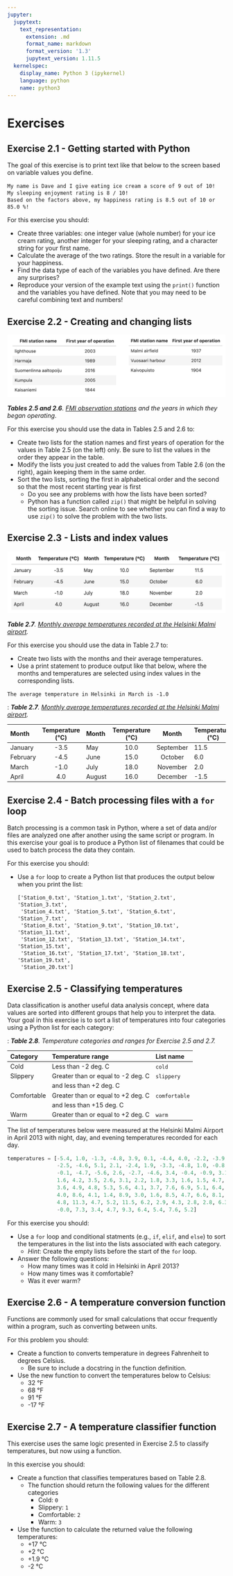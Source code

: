 ```yaml
---
jupyter:
  jupytext:
    text_representation:
      extension: .md
      format_name: markdown
      format_version: '1.3'
      jupytext_version: 1.11.5
  kernelspec:
    display_name: Python 3 (ipykernel)
    language: python
    name: python3
---
```


# Exercises


## Exercise 2.1 - Getting started with Python

The goal of this exercise is to print text like that below to the screen based on variable values you define.

```
My name is Dave and I give eating ice cream a score of 9 out of 10!
My sleeping enjoyment rating is 8 / 10!
Based on the factors above, my happiness rating is 8.5 out of 10 or 85.0 %!
```
For this exercise you should:

- Create three variables: one integer value (whole number) for your ice cream rating, another integer for your sleeping rating, and a character string for your first name. 
- Calculate the average of the two ratings. Store the result in a variable for your happiness.
- Find the data type of each of the variables you have defined. Are there any surprises?
- Reproduce your version of the example text using the `print()` function and the variables you have defined. Note that you may need to be careful combining text and numbers!


## Exercise 2.2 - Creating and changing lists

![_**Tables 2.5 and 2.6**. [FMI observation stations](http://en.ilmatieteenlaitos.fi/observation-stations) and the years in which they began operating_.](../img/exercise-2.2-tables.png)

_**Tables 2.5 and 2.6**. [FMI observation stations](http://en.ilmatieteenlaitos.fi/observation-stations) and the years in which they began operating_.

For this exercise you should use the data in Tables 2.5 and 2.6 to:

- Create two lists for the station names and first years of operation for the values in Table 2.5 (on the left) only. Be sure to list the values in the order they appear in the table.
- Modify the lists you just created to add the values from Table 2.6 (on the right), again keeping them in the same order.
- Sort the two lists, sorting the first in alphabetical order and the second so that the most recent starting year is first
    - Do you see any problems with how the lists have been sorted?
    - Python has a function called `zip()` that might be helpful in solving the sorting issue. Search online to see whether you can find a way to use `zip()` to solve the problem with the two lists.


## Exercise 2.3 - Lists and index values

![_**Table 2.7**. [Monthly average temperatures recorded at the Helsinki Malmi airport](https://www.timeanddate.com/weather/finland/helsinki/climate)_.](../img/exercise-2.3-table.png)

_**Table 2.7**. [Monthly average temperatures recorded at the Helsinki Malmi airport](https://www.timeanddate.com/weather/finland/helsinki/climate)._

For this exercise you should use the data in Table 2.7 to:

- Create two lists with the months and their average temperatures.
- Use a print statement to produce output like that below, where the months and temperatures are selected using index values in the corresponding lists.

```
The average temperature in Helsinki in March is -1.0
```


: _**Table 2.7**. [Monthly average temperatures recorded at the Helsinki Malmi airport](https://www.timeanddate.com/weather/finland/helsinki/climate)._

|Month    | Temperature (°C) |Month  | Temperature (°C) | Month    | Temperature (°C) |
|:--------|:----------------:|:------|:----------------:|:--------:| ---------------- |
|January  | -3.5             |May    | 10.0             |September | 11.5             |
|February | -4.5             |June   | 15.0             |October   | 6.0              |
|March    | -1.0             |July   | 18.0             |November  | 2.0              |
|April    | 4.0              |August | 16.0             |December  | -1.5             |


## Exercise 2.4 - Batch processing files with a `for` loop

Batch processing is a common task in Python, where a set of data and/or files are analyzed one after another using the same script or program. In this exercise your goal is to produce a Python list of filenames that could be used to batch process the data they contain.

For this exercise you should:

- Use a `for` loop to create a Python list that produces the output below when you print the list:

    ```
    ['Station_0.txt', 'Station_1.txt', 'Station_2.txt', 'Station_3.txt',
     'Station_4.txt', 'Station_5.txt', 'Station_6.txt', 'Station_7.txt',
     'Station_8.txt', 'Station_9.txt', 'Station_10.txt', 'Station_11.txt',
     'Station_12.txt', 'Station_13.txt', 'Station_14.txt', 'Station_15.txt',
     'Station_16.txt', 'Station_17.txt', 'Station_18.txt', 'Station_19.txt',
     'Station_20.txt']
    ```

<!-- #region -->
## Exercise 2.5 - Classifying temperatures

Data classification is another useful data analysis concept, where data values are sorted into different groups that help you to interpret the data. Your goal in this exercise is to sort a list of temperatures into four categories using a Python list for each category:

: _**Table 2.8**. Temperature categories and ranges for Exercise 2.5 and 2.7._

|Category    |Temperature range                  |List name     |
|:-----------|:----------------------------------|:-------------|
|Cold        |Less than -2 deg. C                |`cold`        |
|Slippery    |Greater than or equal to -2 deg. C |`slippery`    |
|            |and less than +2 deg. C            |              |
|Comfortable |Greater than or equal to +2 deg. C |`comfortable` |
|            |and less than +15 deg. C           |              |
|Warm        |Greater than or equal to +2 deg. C |`warm`        |

The list of temperatures below were measured at the Helsinki Malmi Airport in April 2013 with night, day, and evening temperatures recorded for each day.

```python
temperatures = [-5.4, 1.0, -1.3, -4.8, 3.9, 0.1, -4.4, 4.0, -2.2, -3.9, 4.4,
                -2.5, -4.6, 5.1, 2.1, -2.4, 1.9, -3.3, -4.8, 1.0, -0.8, -2.8,
                -0.1, -4.7, -5.6, 2.6, -2.7, -4.6, 3.4, -0.4, -0.9, 3.1, 2.4,
                1.6, 4.2, 3.5, 2.6, 3.1, 2.2, 1.8, 3.3, 1.6, 1.5, 4.7, 4.0,
                3.6, 4.9, 4.8, 5.3, 5.6, 4.1, 3.7, 7.6, 6.9, 5.1, 6.4, 3.8,
                4.0, 8.6, 4.1, 1.4, 8.9, 3.0, 1.6, 8.5, 4.7, 6.6, 8.1, 4.5,
                4.8, 11.3, 4.7, 5.2, 11.5, 6.2, 2.9, 4.3, 2.8, 2.8, 6.3, 2.6,
                -0.0, 7.3, 3.4, 4.7, 9.3, 6.4, 5.4, 7.6, 5.2]
```

For this exercise you should:

- Use a `for` loop and conditional statments (e.g., `if`, `elif`, and `else`) to sort the temperatures in the list into the lists associated with each category.
    - *Hint*: Create the empty lists before the start of the `for` loop.
- Answer the following questions:
    - How many times was it cold in Helsinki in April 2013?
    - How many times was it comfortable?
    - Was it ever warm?
<!-- #endregion -->

## Exercise 2.6 - A temperature conversion function

Functions are commonly used for small calculations that occur frequently within a program, such as converting between units.

For this problem you should:

- Create a function to converts temperature in degrees Fahrenheit to degrees Celsius.
    - Be sure to include a docstring in the function definition.
- Use the new function to convert the temperatures below to Celsius:
    - 32 °F
    - 68 °F
    - 91 °F
    - -17 °F


## Exercise 2.7 - A temperature classifier function

This exercise uses the same logic presented in Exercise 2.5 to classify temperatures, but now using a function.

In this exercise you should:

- Create a function that classifies temperatures based on Table 2.8.
    - The function should return the following values for the different categories
        - Cold: `0`
        - Slippery: `1`
        - Comfortable: `2`
        - Warm: `3`
- Use the function to calculate the returned value the following temperatures:
    - +17 °C
    - +2 °C
    - +1.9 °C
    - -2 °C
